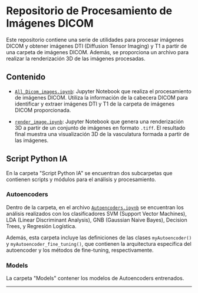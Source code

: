 
# Repositorio de Procesamiento de Imágenes DICOM

Este repositorio contiene una serie de utilidades para procesar imágenes DICOM y obtener imágenes DTI (Diffusion Tensor Imaging) y T1 a partir de una carpeta de imágenes DICOM. Además, se proporciona un archivo para realizar la renderización 3D de las imágenes procesadas.

## Contenido

- [`All_Dicom_images.ipynb`](All_Dicom_images.ipynb): Jupyter Notebook que realiza el procesamiento de imágenes DICOM. Utiliza la información de la cabecera DICOM para identificar y extraer imágenes DTI y T1 de la carpeta de imágenes DICOM proporcionada.

- [`render_image.ipynb`](render_image.ipynb): Jupyter Notebook que genera una renderización 3D a partir de un conjunto de imágenes en formato `.tiff`. El resultado final muestra una visualización 3D de la vasculatura formada a partir de las imágenes.

## Script Python IA

En la carpeta "Script Python IA" se encuentran dos subcarpetas que contienen scripts y módulos para el análisis y procesamiento.

### Autoencoders

Dentro de la carpeta, en el archivo [`Autoencoders.ipynb`](Script_Python_IA/autoencoders/code/Autoencoders.ipynb) se encuentran los análisis realizados con los clasificadores SVM (Support Vector Machines), LDA (Linear Discriminant Analysis), GNB (Gaussian Naive Bayes), Decision Trees, y Regresión Logística.

Además, esta carpeta incluye las definiciones de las clases `myAutoencoder()` y `myAutoencoder_fine_tuning()`, que contienen la arquitectura específica del autoencoder y los métodos de fine-tuning, respectivamente.

### Models

La carpeta "Models" contener los modelos de Autoencoders entrenados.

---
